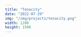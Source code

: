 ```yaml
---
title: "Tenacity"
date: "2022-07-29"
img: "/img/projects/tenacity.png"
width: 1200
height: 1500
---
```

